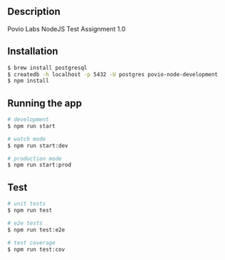 ## Description

Povio Labs NodeJS Test Assignment 1.0

## Installation

```bash
$ brew install postgresql
$ createdb -h localhost -p 5432 -U postgres povio-node-development
$ npm install
```

## Running the app

```bash
# development
$ npm run start

# watch mode
$ npm run start:dev

# production mode
$ npm run start:prod
```

## Test

```bash
# unit tests
$ npm run test

# e2e tests
$ npm run test:e2e

# test coverage
$ npm run test:cov
```
